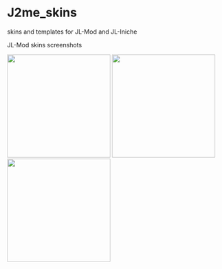 # J2me_skins
skins and templates for JL-Mod and JL-Iniche

JL-Mod skins screenshots

<img src="screenshot/jlmod1.png" width="240"> <img src="screenshot/jlmod2.png" width="240"> <img src="screenshot/jlmod3.png" width="240">

